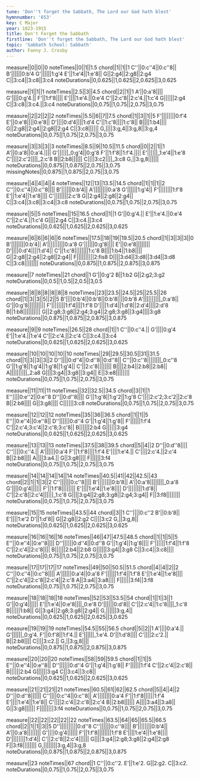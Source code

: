 ```yaml
---
tune: 'Don''t forget the Sabbath, The Lord our God hath blest'
hymnnumber: '653'
key: C Major
year: 1823-1915
title: Don't Forget the Sabbath
firstline: 'Don''t forget the Sabbath, The Lord our God hath blest'
topic: 'Sabbath School: Sabbath'
author: Fanny J. Crosby
---
```

measure||0||0||0
noteTimes||0||1||1.5
chord||1||1||1
C''||0:c''4||0:c''8||
B'||||||0:b'4
G'||||||1:g'4
E'||1:e'4||1:e'8||
G||2:g4||2:g8||2:g4
C||3:c4||3:c8||3:c4
noteDurations||0,0.625||1,0.625||2,0.625||3,0.625

measure||1||1||1
noteTimes||2.5||3||4.5
chord||2||1||1
A'||0:a'8||||
G'||||0:g'4.||
F'||1:f'8||||
E'||||1:e'4.||0:e'4
C'||2:c'8||2:c'4.||1:c'4
G||||||2:g4
C||3:c8||3:c4.||3:c4
noteDurations||0,0.75||1,0.75||2,0.75||3,0.75

measure||2||2||2||2
noteTimes||5.5||6||7||7.5
chord||1||3||1||5
F'||||||||0:f'4
E'||0:e'8||||0:e'8||
D'||||0:d'4||||1:d'4
C'||1:c'8||||1:c'8||
B||||1:b4||||
G||2:g8||2:g4||2:g8||2:g4
C||3:c8||||||
G,||||3:g,4||3:g,8||3:g,4
noteDurations||0,0.75||1,0.75||2,0.75||3,0.75

measure||3||3||3||3
noteTimes||8.5||9||10.5||11.5
chord||0||2||1||1
A'||0:a'8||0:a'4.||||
G'||||||_0:g'4||0:g'8
F'||1:f'8||1:f'4.||||
E'||||||_1:e'4||1:e'8
C'||||2:c'2||||_2:c'8
B||2:b8||||||
C||||3:c2||||_3:c8
G,||3:g,8||||||
noteDurations||0,0.875||1,0.875||2,0.75||3,0.75
missingNotes||0,0.875||1,0.875||2,0.75||3,0.75

measure||4||4||4||4
noteTimes||12||13||13.5||14.5
chord||1||1||1||2
C''||0:c''4||0:c''8||||
B'||||||0:b'4||
A'||||||||0:a'8
G'||||||1:g'4||
F'||||||||1:f'8
E'||1:e'4||1:e'8||||
C'||||||||2:c'8
G||2:g4||2:g8||2:g4||
C||3:c4||3:c8||3:c4||3:c8
noteDurations||0,0.75||1,0.75||2,0.75||3,0.75

measure||5||5
noteTimes||15||16.5
chord||1||1
G'||0:g'4.||
E'||1:e'4.||0:e'4
C'||2:c'4.||1:c'4
G||||2:g4
C||3:c4.||3:c4
noteDurations||0,0.625||1,0.625||2,0.625||3,0.625

measure||6||6||6||6||6
noteTimes||17.5||18||19||19.5||20.5
chord||1||3||3||3||0
B'||||||||0:b'4||
A'||||||||||0:a'8
G'||||||0:g'8||||
E'||0:e'8||||||||
D'||||0:d'4||||1:d'4||
C'||1:c'8||||||||1:c'8
B||||1:b4||1:b8||||
G||2:g8||2:g4||2:g8||2:g4||
F||||||||||2:fis8
D||||3:d4||3:d8||3:d4||3:d8
C||3:c8||||||||
noteDurations||0,0.875||1,0.875||2,0.875||3,0.875

measure||7
noteTimes||21
chord||1
G'||0:g'2
B||1:b2
G||2:g2;3:g2
noteDurations||0,0.5||1,0.5||2,0.5||3,0.5

measure||8||8||8||8||8||8
noteTimes||23||23.5||24.5||25||25.5||26
chord||1||3||3||5||2||5
B'||||0:b'4||0:b'8||0:b'8||||0:b'8
A'||||||||||_0:a'8||
G'||0:g'8||||||||||
F'||||||||1:f'4||||1:f'8
D'||||1:d'4||1:d'8||2:d'4||||2:d'8
B||1:b8||||||||||
G||2:g8;3:g8||2:g4;3:g4||2:g8;3:g8||3:g4||||3:g8
noteDurations||0,0.875||1,0.875||2,0.875||3,0.875

measure||9||9
noteTimes||26.5||28
chord||1||1
C''||0:c''4.||
G'||||0:g'4
E'||1:e'4.||1:e'4
C'||2:c'4.||2:c'4
C||3:c4.||3:c4
noteDurations||0,0.625||1,0.625||2,0.625||3,0.625

measure||10||10||10||10||10
noteTimes||29||29.5||30.5||31||31.5
chord||1||3||3||3||2
D''||||0:d''4||0:d''8||0:d''8||
C''||0:c''8||||||||_0:c''8
G'||1:g'8||1:g'4||1:g'8||1:g'4||
C'||2:c'8||||||||
B||||2:b4||2:b8||2:b8||
A||||||||||_2:a8
G||||3:g4||3:g8||3:g4||
E||3:e8||||||||
noteDurations||0,0.75||1,0.75||2,0.75||3,0.75

measure||11||11||11
noteTimes||32||32.5||34.5
chord||3||1||1
E''||||0:e''2||0:e''8
D''||0:d''8||||
G'||1:g'8||1:g'2||1:g'8
C'||||2:c'2;3:c'2||2:c'8
B||2:b8||||
G||3:g8||||
C||||||3:c8
noteDurations||0,0.75||1,0.75||2,0.75||3,0.75

measure||12||12||12
noteTimes||35||36||36.5
chord||1||1||5
E''||0:e''4||0:e''8||
D''||||||0:d''4
G'||1:g'4||1:g'8||
F'||||||1:f'4
C'||2:c'4;3:c'4||2:c'8;3:c'8||
B||||||2:b4
G||||||3:g4
noteDurations||0,0.625||1,0.625||2,0.625||3,0.625

measure||13||13||13
noteTimes||37.5||38||39.5
chord||5||4||2
D''||0:d''8||||
C''||||0:c''4.||
A'||||||0:a'4
F'||1:f'8||||1:f'4
E'||||1:e'4.||
C'||||2:c'4.||2:c'4
B||2:b8||||
A||||3:a4.||
G||3:g8||||
F||||||3:f4
noteDurations||0,0.75||1,0.75||2,0.75||3,0.75

measure||14||14||14||14||14
noteTimes||40.5||41||42||42.5||43
chord||2||1||1||3||2
C''||||||0:c''8||||
B'||||||||0:b'8||
A'||0:a'8||||||||_0:a'8
G'||||0:g'4||||||
F'||1:f'8||||||||
E'||||1:e'4||1:e'8||||
D'||||||||1:d'8||
C'||2:c'8||2:c'4||||||_1:c'8
G||||3:g4||2:g8;3:g8||2:g4;3:g4||
F||3:f8||||||||
noteDurations||0,0.75||1,0.75||2,0.75||3,0.75

measure||15||15
noteTimes||43.5||44
chord||3||1
C''||||0:c''2
B'||0:b'8||
E'||||1:e'2
D'||1:d'8||
G||2:g8||2:g2
C||||3:c2
G,||3:g,8||
noteDurations||0,0.625||1,0.625||2,0.625||3,0.625

measure||16||16||16||16
noteTimes||46||47||47.5||48.5
chord||1||1||5||5
E''||0:e''4||0:e''8||||
D''||||||0:d''4||0:d''8
G'||1:g'4||1:g'8||||
F'||||||1:f'4||1:f'8
C'||2:c'4||2:c'8||||
B||||||2:b4||2:b8
G||||||3:g4||3:g8
C||3:c4||3:c8||||
noteDurations||0,0.75||1,0.75||2,0.75||3,0.75

measure||17||17||17||17
noteTimes||49||50||50.5||51.5
chord||4||4||2||2
C''||0:c''4||0:c''8||||
A'||||||0:a'4||0:a'8
F'||||||1:f'4||1:f'8
E'||1:e'4||1:e'8||||
C'||2:c'4||2:c'8||2:c'4||2:c'8
A||3:a4||3:a8||||
F||||||3:f4||3:f8
noteDurations||0,0.75||1,0.75||2,0.75||3,0.75

measure||18||18||18||18
noteTimes||52||53||53.5||54
chord||1||1||3||1
G'||0:g'4||||||
E'||1:e'4||0:e'8||||_0:e'8
D'||||||0:d'8||
C'||2:c'4||1:c'8||||_1:c'8
B||||||1:b8||
G||3:g4||2:g8;3:g8||2:g4||
G,||||||3:g,4||
noteDurations||0,0.625||1,0.625||2,0.625||3,0.625

measure||19||19||19
noteTimes||54.5||55||56.5
chord||5||2||1
A'||||0:a'4.||
G'||||||_0:g'4.
F'||0:f'8||1:f'4.||
E'||||||_1:e'4.
D'||1:d'8||||
C'||||2:c'2.||
B||2:b8||||
C||||3:c2.||
G,||3:g,8||||
noteDurations||0,0.875||1,0.875||2,0.875||3,0.875

measure||20||20||20
noteTimes||58||59||59.5
chord||1||1||5
E''||0:e''4||0:e''8||
D''||||||0:d''4
G'||1:g'4||1:g'8||
F'||||||1:f'4
C'||2:c'4||2:c'8||
B||||||2:b4
G||||||3:g4
C||3:c4||3:c8||
noteDurations||0,0.625||1,0.625||2,0.625||3,0.625

measure||21||21||21||21
noteTimes||60.5||61||62||62.5
chord||5||4||4||2
D''||0:d''8||||||
C''||||0:c''4||0:c''8||
A'||||||||0:a'4
F'||1:f'8||||||1:f'4
E'||||1:e'4||1:e'8||
C'||||2:c'4||2:c'8||2:c'4
B||2:b8||||||
A||||3:a4||3:a8||
G||3:g8||||||
F||||||||3:f4
noteDurations||0,0.75||1,0.75||2,0.75||3,0.75

measure||22||22||22||22||22
noteTimes||63.5||64||65||65.5||66.5
chord||2||1||1||3||5
D''||||||||||0:d''8
C''||||||0:c''8||||
B'||||||||0:b'4||
A'||0:a'8||||||||
G'||||0:g'4||||||
F'||1:f'8||||||||1:f'8
E'||||1:e'4||1:e'8||||
D'||||||||1:d'4||
C'||2:c'8||2:c'4||||||
G||||3:g4||2:g8;3:g8||2:g4||2:g8
F||3:f8||||||||
G,||||||||3:g,4||3:g,8
noteDurations||0,0.875||1,0.875||2,0.875||3,0.875

measure||23
noteTimes||67
chord||1
C''||0:c''2.
E'||1:e'2.
G||2:g2.
C||3:c2.
noteDurations||0,0.75||1,0.75||2,0.75||3,0.75

